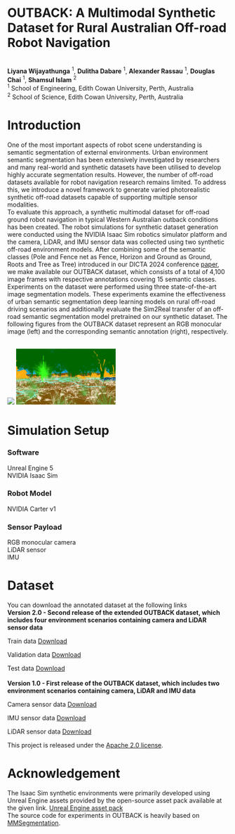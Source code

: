 # OUTBACK: A Multimodal Synthetic Dataset for Rural Australian Off-road Robot Navigation

<br> **Liyana Wijayathunga** <sup>1</sup>, **Dulitha Dabare** <sup>1</sup>, **Alexander Rassau** <sup>1</sup>, **Douglas Chai** <sup>1</sup>, **Shamsul Islam** <sup>2</sup><br>
<sup>1</sup> School of Engineering, Edith Cowan University, Perth, Australia
<br><sup>2</sup> School of Science, Edith Cowan University, Perth, Australia

# Introduction

One of the most important aspects of robot scene understanding is semantic segmentation of external environments. Urban environment semantic segmentation has been extensively investigated by researchers and many real-world and synthetic datasets have been utilised to develop highly accurate segmentation results. However, the number of off-road datasets available for robot navigation research remains limited.  To address this, we introduce a novel framework to generate varied photorealistic synthetic off-road datasets capable of supporting multiple sensor modalities. 
<br>
To evaluate this approach, a synthetic multimodal dataset for off-road ground robot navigation in typical Western Australian outback conditions has been created. The robot simulations for synthetic dataset generation were conducted using the NVIDIA Isaac Sim robotics simulator platform and the camera, LiDAR, and IMU sensor data was collected using two synthetic off-road environment models. After combining some of the semantic classes (Pole and Fence net as Fence, Horizon and Ground as Ground, Roots and Tree as Tree) introduced in our DICTA 2024 conference [paper](https://ieeexplore.ieee.org/abstract/document/10869581), we make available our OUTBACK dataset, which consists of a total of 4,100 image frames with respective annotations covering 15 semantic classes. Experiments on the dataset were performed using three state-of-the-art image segmentation models. These experiments examine the effectiveness of urban semantic segmentation deep learning models on rural off-road driving scenarios and additionally evaluate the Sim2Real transfer of an off-road semantic segmentation model pretrained on our synthetic dataset. The following figures from the OUTBACK dataset represent an RGB monocular image (left) and the corresponding semantic annotation (right), respectively.
<br/>   <br/>
<!--|-------------------------|-------------------------|-->
<!--|![](rgb_23919.png)|![](semantic_segmentation_23919.png)|-->
<p float="left">
<img src="rgb_02779.png" width="45%" />
<img src="semantic_segmentation_02779.png" width="45%" />
</p>

# Simulation Setup
### Software
Unreal Engine 5<br>
NVIDIA Isaac Sim
### Robot Model
NVIDIA Carter v1
### Sensor Payload
RGB monocular camera <br>
LiDAR sensor<br>
IMU

# Dataset

You can download the annotated dataset at the following links
<br>
**Version 2.0 - Second release of the extended OUTBACK dataset, which includes four environment scenarios containing camera and LiDAR sensor data**
<br>

Train data [Download](https://edithcowanuni-my.sharepoint.com/:f:/g/personal/lwijayat_our_ecu_edu_au/EnKhoHw6blxGszHQ4-OKRrkBUw4MsOrWVQWA8nT9uis7ug?e=1Ad22e)
<br>

Validation data [Download](https://edithcowanuni-my.sharepoint.com/:f:/g/personal/lwijayat_our_ecu_edu_au/EimjnDTXUohHj4MmwEKol7AB6ViIxx_c5Ww_gdN4mVDJew?e=7Kbrcr)
<br>

Test data [Download](https://edithcowanuni-my.sharepoint.com/:f:/g/personal/lwijayat_our_ecu_edu_au/EimjnDTXUohHj4MmwEKol7AB6ViIxx_c5Ww_gdN4mVDJew?e=gEj1pq)
<br>
<br>
**Version 1.0 - First release of the OUTBACK dataset, which includes two environment scenarios containing camera, LiDAR and IMU data**
<br>

Camera sensor data [Download](https://edithcowanuni-my.sharepoint.com/:f:/g/personal/lwijayat_our_ecu_edu_au/EpGCZ9ez_0FLkoXo9E3XLKQBxgoZdTud6qvgZXhzwgGRJA?e=S6mt5R)
<br>

IMU sensor data [Download](https://edithcowanuni-my.sharepoint.com/:f:/g/personal/lwijayat_our_ecu_edu_au/En8SlygSZ3pBhu6o8G8HW9YB5X9ZEPaURTYEIX5ZOpAszg?e=q0vXf2)
<br>

LiDAR sensor data [Download](https://edithcowanuni-my.sharepoint.com/:f:/g/personal/lwijayat_our_ecu_edu_au/EqWPjsOLYIxAsANArmnyujEBuTmmRGz44-7PcX5w6ilSug?e=pZtqzJ)
<br>

This project is released under the [Apache 2.0 license](LICENSE).

# Acknowledgement
The Isaac Sim synthetic environments were primarily developed using Unreal Engine assets provided by the open-source asset pack available at the given link. [Unreal Engine asset pack](https://www.unrealengine.com/en-US/blog/rural-australia-environment-collection-now-available-for-free) <br>
The source code for experiments in OUTBACK is heavily based on [MMSegmentation](https://github.com/open-mmlab/mmsegmentation). 
